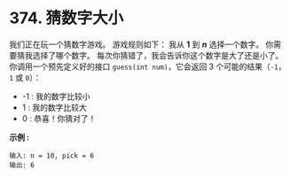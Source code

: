 # 374. 猜数字大小

我们正在玩一个猜数字游戏。 游戏规则如下：
我从 **1** 到 ***n*** 选择一个数字。 你需要猜我选择了哪个数字。
每次你猜错了，我会告诉你这个数字是大了还是小了。
你调用一个预先定义好的接口 `guess(int num)`，它会返回 3 个可能的结果（`-1`，`1` 或 `0`）：

* -1 : 我的数字比较小
* 1 : 我的数字比较大
* 0 : 恭喜！你猜对了！

**示例 :**

```()
输入: n = 10, pick = 6
输出: 6
```
